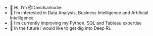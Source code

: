 - 👋 Hi, I’m @Davidsarkodie
- 👀 I’m interested in Data Analysis, Business Intelligence and Artificial Intelligence
- 🌱 I’m currently improving my Python, SQL and Tableau expertise
- 💞️ In the future I would like to get dig into Deep RL

<!---
Davidsarkodie/Davidsarkodie is a ✨ special ✨ repository because its `README.md` (this file) appears on your GitHub profile.
You can click the Preview link to take a look at your changes.
--->
